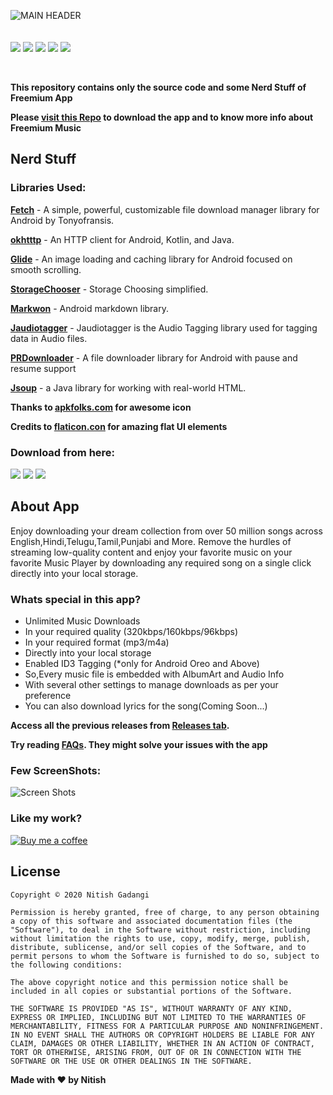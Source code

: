 ![MAIN HEADER](https://github.com/NitishGadangi/Freemium-App/blob/master/playstore_banner.png?raw=true)
<br>
<br>
<br>
![](https://img.shields.io/badge/Build-Stable-blue.svg)
![](https://img.shields.io/badge/Version-1.0-green.svg)
![](https://img.shields.io/badge/Required-Android%206.0%2B-brightgreen.svg)
![](https://img.shields.io/badge/Last%20Update-25%20Aug%202019-red.svg)
![](https://img.shields.io/badge/Downloads-42,200%2B-orange.svg)

<br>

**This repository contains only the source code and some Nerd Stuff of Freemium App**

**Please [visit this Repo](https://github.com/NitishGadangi/Freemium-App) to download the app and to know more info about Freemium Music**

## Nerd Stuff
### Libraries Used:
**[Fetch](https://github.com/tonyofrancis/Fetch)** - A simple, powerful, customizable file download manager library for Android by Tonyofransis.

**[okhtttp](https://github.com/square/okhttp)** - An HTTP client for Android, Kotlin, and Java.

**[Glide](https://github.com/bumptech/glide)** - An image loading and caching library for Android focused on smooth scrolling.

**[StorageChooser](https://github.com/codekidX/storage-chooser)** - Storage Choosing simplified.

**[Markwon](https://github.com/noties/Markwon)** - Android markdown library.

**[Jaudiotagger](https://bitbucket.org/ijabz/jaudiotagger/src/master/README.md)** - Jaudiotagger is the Audio Tagging library used for tagging data in Audio files.

**[PRDownloader](https://github.com/MindorksOpenSource/PRDownloader)** - A file downloader library for Android with pause and resume support

**[Jsoup](https://jsoup.org/)** - a Java library for working with real-world HTML.

**Thanks to [apkfolks.com](http://apkfolks.com) for awesome icon**

**Credits to [flaticon.con](https://flaticon.com) for amazing flat UI elements**

### Download from here:

[![](https://github.com/NitishGadangi/Freemium-App/blob/master/GitHub-Mark.png?raw=true)](https://github.com/NitishGadangi/Freemium-App)
[![](https://github.com/NitishGadangi/Freemium-App/blob/master/google_play_store.png?raw=true)](https://play.google.com/store/apps/details?id=nitish.build.com.freemium)
[![](https://cdn6.aptoide.com/includes/themes/2014/images/aptoide_badge.svg?timestamp=timestamp=20190318)](https://nitish-build-com-freemium.en.aptoide.com/)

## About App
Enjoy downloading your dream collection from over 50 million songs across English,Hindi,Telugu,Tamil,Punjabi and More.
Remove the hurdles of streaming low-quality content and enjoy your favorite music on your favorite Music Player by downloading any required song on a single click directly into your local storage.

### Whats special in this app?
-	Unlimited Music Downloads
-	In your required quality (320kbps/160kbps/96kbps)
-	In your required format (mp3/m4a)
-	Directly into your local storage
-	Enabled ID3 Tagging	(*only for Android Oreo and Above)
-	So,Every music file is embedded with AlbumArt and Audio Info
-	With several other settings to manage downloads as per your preference
-	You can also download lyrics for the song(Coming Soon...)

**Access all the previous releases from [Releases tab](https://github.com/NitishGadangi/Freemium-App/releases).**

**Try reading [FAQs](https://github.com/NitishGadangi/Freemium-App/blob/master/FAQ's.md). They might solve your issues with the app**


### Few ScreenShots:

![Screen Shots](https://github.com/NitishGadangi/Freemium-App/blob/master/screen_shots.jpg?raw=true)


### Like my work?
[![Buy me a coffee](https://github.com/NitishGadangi/Freemium-App/blob/master/ic_buy_me_cofee.png?raw=true)](https://github.com/NitishGadangi/Freemium-App/blob/master/buy_me_coffee.md)

## License
 ```
 Copyright © 2020 Nitish Gadangi

Permission is hereby granted, free of charge, to any person obtaining a copy of this software and associated documentation files (the "Software"), to deal in the Software without restriction, including without limitation the rights to use, copy, modify, merge, publish, distribute, sublicense, and/or sell copies of the Software, and to permit persons to whom the Software is furnished to do so, subject to the following conditions:

The above copyright notice and this permission notice shall be included in all copies or substantial portions of the Software.

THE SOFTWARE IS PROVIDED "AS IS", WITHOUT WARRANTY OF ANY KIND, EXPRESS OR IMPLIED, INCLUDING BUT NOT LIMITED TO THE WARRANTIES OF MERCHANTABILITY, FITNESS FOR A PARTICULAR PURPOSE AND NONINFRINGEMENT. IN NO EVENT SHALL THE AUTHORS OR COPYRIGHT HOLDERS BE LIABLE FOR ANY CLAIM, DAMAGES OR OTHER LIABILITY, WHETHER IN AN ACTION OF CONTRACT, TORT OR OTHERWISE, ARISING FROM, OUT OF OR IN CONNECTION WITH THE SOFTWARE OR THE USE OR OTHER DEALINGS IN THE SOFTWARE.
 ```

**Made with ❤️ by Nitish**

